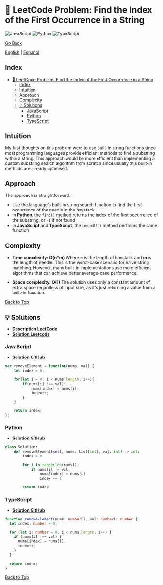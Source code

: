# 🤔 LeetCode Problem: Find the Index of the First Occurrence in a String

![JavaScript](https://img.shields.io/badge/JavaScript-F7DF1E?logo=javascript&logoColor=black)
![Python](https://img.shields.io/badge/Python-3776AB?logo=python&logoColor=white)
![TypeScript](https://img.shields.io/badge/TypeScript-3178C6?logo=typescript&logoColor=white)

[Go Back](../README.md)

[English](./28.FindTheIndexOfTheFirstOccurrenceInAString.md) | [Español](./28.FindTheIndexOfTheFirstOccurrenceInAString-es.md)

## Index

- [🤔 LeetCode Problem: Find the Index of the First Occurrence in a String](#-leetcode-problem-find-the-index-of-the-first-occurrence-in-a-string)
  - [Index](#index)
  - [Intuition](#intuition)
  - [Approach](#approach)
  - [Complexity](#complexity)
  - [💡 Solutions](#-solutions)
    - [JavaScript](#javascript)
    - [Python](#python)
    - [TypeScript](#typescript)

## Intuition

My first thoughts on this problem were to use built-in string functions since most programming languages provide efficient methods to find a substring within a string. This approach would be more efficient than implementing a custom substring search algorithm from scratch since usually this built-in methods are already optimised.

## Approach

The approach is straightforward:

- Use the language's built-in string search function to find the first occurrence of the needle in the haystack
- In **Python**, the `find()` method returns the index of the first occurrence of the substring, or `-1` if not found
- In **JavaScript** and **TypeScript**, the `indexOf()` method performs the same function

## Complexity

- **Time complexity: O(n*m)**
Where **n** is the length of haystack and **m** is the length of needle. This is the worst-case scenario for naive string matching. However, many built-in implementations use more efficient algorithms that can achieve better average-case performance.

- **Space complexity: O(1)**
The solution uses only a constant amount of extra space regardless of input size, as it's just returning a value from a built-in function.

[Back to Top](#index)

## 💡 Solutions

- **[Description LeetCode](https://leetcode.com/problems/find-the-index-of-the-first-occurrence-in-a-string/description/)**
- **[Solution Leetcode](https://leetcode.com/problems/find-the-index-of-the-first-occurrence-in-a-string/solutions/6550974/indexof-find-solution-by-danielpaez-dev-53al/)**

### JavaScript

- **[Solution GitHub](../solutions/JavaScript/28.FindTheIndexOfTheFirstOccurrenceInAString.js)**

```javascript
var removeElement = function(nums, val) {
    let index = 0;

    for(let i = 0; i < nums.length; i++){
        if(nums[i] !== val){
            nums[index] = nums[i];
            index++;
        }
    }

    return index;
};
```

### Python

- **[Solution GitHub](../solutions/Python/28.FindTheIndexOfTheFirstOccurrenceInAString.py)**

```python
class Solution:
    def removeElement(self, nums: List[int], val: int) -> int:
        index = 0

        for i in range(len(nums)):
            if nums[i] != val:
                nums[index] = nums[i]
                index += 1

        return index
```

### TypeScript

- **[Solution GitHub](../solutions/TypeScript/28.FindTheIndexOfTheFirstOccurrenceInAString.ts)**

```typescript
function removeElement(nums: number[], val: number): number {
  let index: number = 0;

  for (let i: number = 0; i < nums.length; i++) {
    if (nums[i] !== val) {
      nums[index] = nums[i];
      index++;
    }
  }

  return index;
}
```

[Back to Top](#index)
